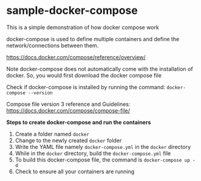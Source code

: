# sample-docker-compose
This is a simple demonstration of how docker compose work


docker-compose is used to define multiple containers and define the network/connections between them.


https://docs.docker.com/compose/reference/overview/

Note docker-compose does not automatically come with the installation of docker. So, you would first download the docker compose file

Check if docker-compose is installed by running the command: `docker-compose --version`


Compose file version 3 reference and Guidelines:  https://docs.docker.com/compose/compose-file/


**Steps to create docker-compose and run the containers**

1. Create a folder named `docker`
2. Change to the newly created `docker` folder
3. Write the YAML file namely `docker-compose.yml` in the `docker` directory
4. While in the `docker` directory, build the `docker-compose.yml` file
5. To build this docker-compose file, the command is `docker-compose up -d`
6. Check to ensure all your containers are running
